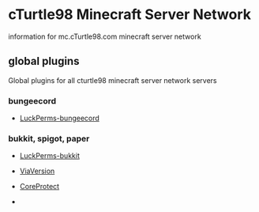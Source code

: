 # cTurtle98 Minecraft Server Network

information for mc.cTurtle98.com minecraft server network


## global plugins

Global plugins for all cturtle98 minecraft server network servers

### bungeecord

* [LuckPerms-bungeecord](https://luckperms.net/download)

### bukkit, spigot, paper

* [LuckPerms-bukkit](https://luckperms.net/download)

* [ViaVersion](https://www.spigotmc.org/resources/viaversion.19254/)

* [CoreProtect](https://www.spigotmc.org/resources/coreprotect.8631/)

* 
